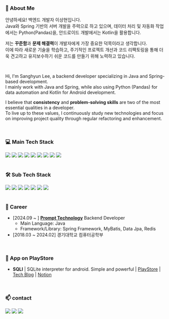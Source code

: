 
### 🚀 About Me
안녕하세요! 백엔드 개발자 이상현입니다.  
Java와 Spring 기반의 서버 개발을 주력으로 하고 있으며, 데이터 처리 및 자동화 작업에서는 Python(Pandas)을, 안드로이드 개발에서는 Kotlin을 활용합니다.

저는 **꾸준함**과 **문제 해결력**이 개발자에게 가장 중요한 덕목이라고 생각합니다.  
이에 따라 새로운 기술을 학습하고, 주기적인 프로젝트 개선과 코드 리팩토링을 통해 더욱 견고하고 유지보수하기 쉬운 코드를 만들기 위해 노력하고 있습니다.

<br/>

Hi, I'm Sanghyun Lee, a backend developer specializing in Java and Spring-based development.  
I mainly work with Java and Spring, while also using Python (Pandas) for data automation and Kotlin for Android development.

I believe that **consistency** and **problem-solving skills** are two of the most essential qualities in a developer.  
To live up to these values, I continuously study new technologies and focus on improving project quality through regular refactoring and enhancement.

</br>

### 💻 Main Tech Stack 
<div>
  <img src="https://img.shields.io/badge/Java-007396?style=flat&logo=OpenJDK&logoColor=white"/>
  <img src="https://img.shields.io/badge/Spring Boot-6DB33F?style=flat&logo=SpringBoot&logoColor=white"/>
  <img src="https://img.shields.io/badge/Spring Data JPA-59666C?style=flat&logo=Hibernate&logoColor=white"/>
  <img src="https://img.shields.io/badge/MyBatis-000000?style=flat&logo=MyBatis&logoColor=white"/>
  <img src="https://img.shields.io/badge/Redis-DC382D?style=flat&logo=Redis&logoColor=white"/>
  <img src="https://img.shields.io/badge/MariaDB-003545?style=flat&logo=MariaDB&logoColor=white"/>
  <img src="https://img.shields.io/badge/Oracle-F80000?style=flat&logo=Oracle&logoColor=white"/>
  <img src="https://img.shields.io/badge/JUnit5-25A162?style=flat&logo=JUnit5&logoColor=white"/>
  <img src="https://img.shields.io/badge/Flyway-CC0200?style=flat&logo=Flyway&logoColor=white"/>
  <br/><br/>
</div>

### 🛠 Sub Tech Stack
<div>
  <img src="https://img.shields.io/badge/Kotlin-7F52FF?style=flat&logo=Kotlin&logoColor=white">
  <img src="https://img.shields.io/badge/Android-34A853?style=flat&logo=Android&logoColor=white">
  <img src="https://img.shields.io/badge/Jetpack Compose-4285F4?style=flat&logo=JetpackCompose&logoColor=white">
  <img src="https://img.shields.io/badge/SQLite-003B57?style=flat&logo=SQLite&logoColor=white">
  <img src="https://img.shields.io/badge/Python-3776AB?style=flat&logo=Python&logoColor=white">
  <img src="https://img.shields.io/badge/Pandas-150458?style=flat&logo=pandas&logoColor=white">
  <img src="https://img.shields.io/badge/GitHub Actions-2088FF?style=flat&logo=GitHubActions&logoColor=white">
  <br/><br/>
</div>

### 💼 Career

+ [2024.09 ~ ] <a href="https://www.promptech.co.kr/" target="_blank"><b>Prompt Technology</b></a> Backend Developer
  - Main Language: Java
  - Framework/Library: Spring Framework, MyBatis, Data Jpa, Redis
+ [2018.03 ~ 2024.02] 경기대학교 컴퓨터공학부
  
</br>

### 🚀 App on PlayStore

* **SQLI** | SQLite interpreter for android. Simple and powerful | [PlayStore](https://play.google.com/store/apps/details?id=com.csapp.sqli&hl=en&gl=US) | [Tech Blog](https://velog.io/@nter-developer/series/SQLI) | [Notion](https://www.notion.so/561abc1a3bf6421aaaa2d88c04318b29?v=343e3eaf58234761866970b5be9b59f6)

<br>


### 📫 contact</h4>
 
  <a href="https://velog.io/@nter-developer/posts" target="_blank"><img src="https://img.shields.io/badge/velog-black?style=flat-square&logo=velog&logoColor=white"/></a>
  <a href="https://www.instagram.com/san0._.hyun/" target="_blank"><img src="https://img.shields.io/badge/instagram-black?style=flat-square&logo=Instagram&logoColor=white"/></a>
  <img src="https://img.shields.io/badge/nterdev@naver.com-black?style=flat-square&logo=gmail&logoColor=white"/></a>
